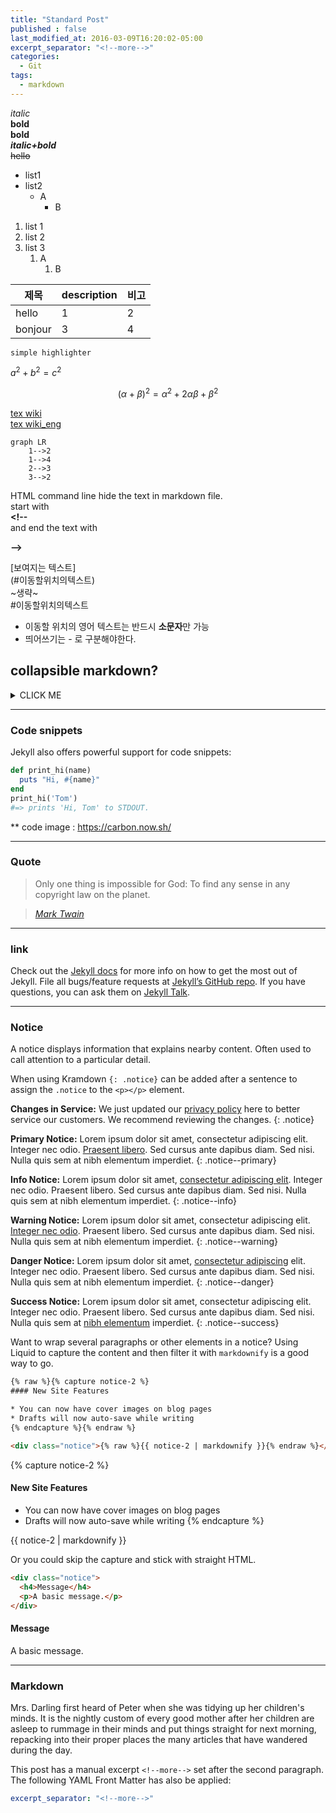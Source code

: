 ```yaml
---
title: "Standard Post"
published : false
last_modified_at: 2016-03-09T16:20:02-05:00
excerpt_separator: "<!--more-->"
categories:
  - Git
tags:
  - markdown
---
```


_italic_  
__bold__  
**bold**  
**_italic+bold_**  
~~hello~~  

* list1  
* list2  
  - A  
    - B

1. list 1
2. list 2
3. list 3
   1. A
      1. B

| 제목  | description | 비고  |
| --- | ----------- | --- |
| hello  | 1           | 2   |
| bonjour | 3           | 4   |

`simple highlighter`  


$a^2 + b^2 = c^2$  

$$(\alpha + \beta)^2 = \alpha^2 + 2 \alpha \beta + \beta^2$$  

[tex wiki](https://ko.wikipedia.org/wiki/%EC%9C%84%ED%82%A4%EB%B0%B1%EA%B3%BC:TeX_%EB%AC%B8%EB%B2%95)  
[tex wiki_eng](https://en.wikipedia.org/wiki/TeX)


```mermaid
graph LR
    1-->2
    1-->4
    2-->3
    3-->2
```

HTML command line hide the text in markdown file.  
start with  
 **<!--**  
and end the text with   

**-->**
<!-- This is commented out. -->

[보여지는 텍스트]  
(#이동할위치의텍스트)  
~생략~  
#이동할위치의텍스트  

* 이동할 위치의 영어 텍스트는 반드시 **소문자**만 가능  
* 띄어쓰기는 - 로 구분해야한다.   


## collapsible markdown?

<details><summary>CLICK ME</summary>
<p>

#### yes, even hidden code blocks!

```python
print("hello world!")
```

</p>
</details>

---


### Code snippets
Jekyll also offers powerful support for code snippets:

```ruby
def print_hi(name)
  puts "Hi, #{name}"
end
print_hi('Tom')
#=> prints 'Hi, Tom' to STDOUT.
``` 
** code image : https://carbon.now.sh/ 

---
### Quote  

> Only one thing is impossible for God: To find any sense in any copyright law on the planet.
  
> <cite><a href="http://www.brainyquote.com/quotes/quotes/m/marktwain163473.html">Mark Twain</a></cite>
---
### link
Check out the [Jekyll docs][jekyll-docs] for more info on how to get the most out of Jekyll. File all bugs/feature requests at [Jekyll’s GitHub repo][jekyll-gh]. If you have questions, you can ask them on [Jekyll Talk][jekyll-talk].

[jekyll-docs]: https://jekyllrb.com/docs/home
[jekyll-gh]:   https://github.com/jekyll/jekyll
[jekyll-talk]: https://talk.jekyllrb.com/  
---
### Notice
A notice displays information that explains nearby content. Often used to call attention to a particular detail.

When using Kramdown `{: .notice}` can be added after a sentence to assign the `.notice` to the `<p></p>` element. 

**Changes in Service:** We just updated our [privacy policy](#) here to better service our customers. We recommend reviewing the changes.
{: .notice}

**Primary Notice:** Lorem ipsum dolor sit amet, consectetur adipiscing elit. Integer nec odio. [Praesent libero](#). Sed cursus ante dapibus diam. Sed nisi. Nulla quis sem at nibh elementum imperdiet.
{: .notice--primary}

**Info Notice:** Lorem ipsum dolor sit amet, [consectetur adipiscing elit](#). Integer nec odio. Praesent libero. Sed cursus ante dapibus diam. Sed nisi. Nulla quis sem at nibh elementum imperdiet.
{: .notice--info}

**Warning Notice:** Lorem ipsum dolor sit amet, consectetur adipiscing elit. [Integer nec odio](#). Praesent libero. Sed cursus ante dapibus diam. Sed nisi. Nulla quis sem at nibh elementum imperdiet.
{: .notice--warning}

**Danger Notice:** Lorem ipsum dolor sit amet, [consectetur adipiscing](#) elit. Integer nec odio. Praesent libero. Sed cursus ante dapibus diam. Sed nisi. Nulla quis sem at nibh elementum imperdiet.
{: .notice--danger}

**Success Notice:** Lorem ipsum dolor sit amet, consectetur adipiscing elit. Integer nec odio. Praesent libero. Sed cursus ante dapibus diam. Sed nisi. Nulla quis sem at [nibh elementum](#) imperdiet.
{: .notice--success}

Want to wrap several paragraphs or other elements in a notice? Using Liquid to capture the content and then filter it with `markdownify` is a good way to go.

```html
{% raw %}{% capture notice-2 %}
#### New Site Features

* You can now have cover images on blog pages
* Drafts will now auto-save while writing
{% endcapture %}{% endraw %}

<div class="notice">{% raw %}{{ notice-2 | markdownify }}{% endraw %}</div>
```

{% capture notice-2 %}
#### New Site Features

* You can now have cover images on blog pages
* Drafts will now auto-save while writing
{% endcapture %}

<div class="notice">
  {{ notice-2 | markdownify }}
</div>

Or you could skip the capture and stick with straight HTML.

```html
<div class="notice">
  <h4>Message</h4>
  <p>A basic message.</p>
</div>
```

<div class="notice">
  <h4>Message</h4>
  <p>A basic message.</p>
</div>  

---
### Markdown
Mrs. Darling first heard of Peter when she was tidying up her children's minds. It is the nightly custom of every good mother after her children are asleep to rummage in their minds and put things straight for next morning, repacking into their proper places the many articles that have wandered during the day.

<!--more-->

This post has a manual excerpt `<!--more-->` set after the second paragraph. The following YAML Front Matter has also be applied:

```yaml
excerpt_separator: "<!--more-->"
```
